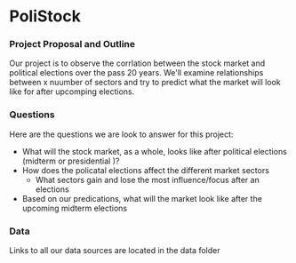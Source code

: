 # PoliStock

### Project Proposal and Outline

Our project is to observe the corrlation between the stock market and political elections over the pass 20 years. We'll examine relationships between x nuumber of sectors and try to predict what the market will look like for after upcomping elections.

### Questions
Here are the questions we are look to answer for this project:
* What will the stock market, as a whole, looks like after political elections (midterm or presidential )?
* How does the policatal elections affect the different market sectors 
  * What sectors gain and lose the most influence/focus after an elections
* Based on our predications, what will the market look like after the upcoming midterm elections

### Data
Links to all our data sources are located in the data folder
